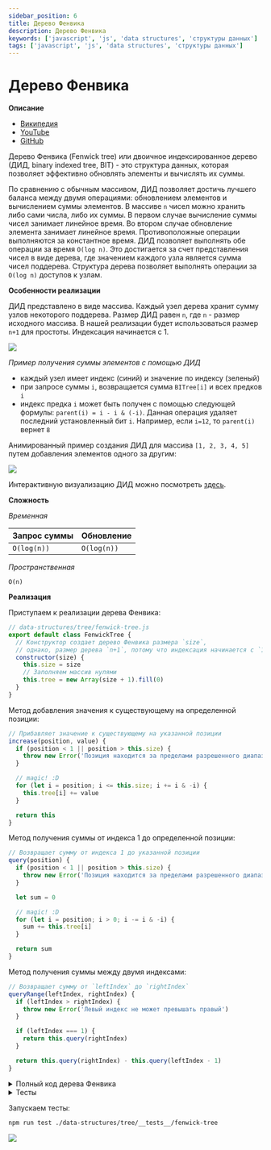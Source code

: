 ```yaml
---
sidebar_position: 6
title: Дерево Фенвика
description: Дерево Фенвика
keywords: ['javascript', 'js', 'data structures', 'структуры данных']
tags: ['javascript', 'js', 'data structures', 'структуры данных']
---
```


# Дерево Фенвика

__Описание__

- [Википедия](https://ru.wikipedia.org/wiki/%D0%94%D0%B5%D1%80%D0%B5%D0%B2%D0%BE_%D0%A4%D0%B5%D0%BD%D0%B2%D0%B8%D0%BA%D0%B0)
- [YouTube](https://www.youtube.com/watch?v=muW1tOyqUZ4)
- [GitHub](https://github.com/harryheman/algorithms-data-structures/blob/main/src/data-structures/tree/fenwick-tree.js)

Дерево Фенвика (Fenwick tree) или двоичное индексированное дерево (ДИД, binary indexed tree, BIT) - это структура данных, которая позволяет эффективно обновлять элементы и вычислять их суммы.

По сравнению с обычным массивом, ДИД позволяет достичь лучшего баланса между двумя операциями: обновлением элементов и вычислением суммы элементов. В массиве `n` чисел можно хранить либо сами числа, либо их суммы. В первом случае вычисление суммы чисел занимает линейное время. Во втором случае обновление элемента занимает линейное время. Противоположные операции выполняются за константное время. ДИД позволяет выполнять обе операции за время `O(log n)`. Это достигается за счет представления чисел в виде дерева, где значением каждого узла является сумма чисел поддерева. Структура дерева позволяет выполнять операции за `O(log n)` доступов к узлам.

__Особенности реализации__

ДИД представлено в виде массива. Каждый узел дерева хранит сумму узлов некоторого поддерева. Размер ДИД равен `n`, где `n` - размер исходного массива. В нашей реализации будет использоваться размер `n+1` для простоты. Индексация начинается с 1.

<img src="https://habrastorage.org/webt/v-/ox/oz/v-oxozce98rjgk36iyylbb3kgiu.png" />
<br />

_Пример получения суммы элементов с помощью ДИД_

- каждый узел имеет индекс (синий) и значение по индексу (зеленый)
- при запросе суммы `i`, возвращается сумма `BITree[i]` и всех предков `i`
- индекс предка `i` может быть получен с помощью следующей формулы: `parent(i) = i - i & (-i)`. Данная операция удаляет последний установленный бит `i`. Например, если `i=12`, то `parent(i)` вернет `8`

Анимированный пример создания ДИД для массива `[1, 2, 3, 4, 5]` путем добавления элементов одного за другим:

<img src="https://habrastorage.org/webt/pv/8v/1o/pv8v1o_ftl9czbpx9v49fhpafwq.gif" />
<br />

Интерактивную визуализацию ДИД можно посмотреть [здесь](https://visualgo.net/en/fenwicktree).

__Сложность__

_Временная_

| Запрос суммы | Обновление  |
|--------------|-------------|
| `O(log(n))`  | `O(log(n))` |

_Пространственная_

`O(n)`

__Реализация__

Приступаем к реализации дерева Фенвика:

```javascript
// data-structures/tree/fenwick-tree.js
export default class FenwickTree {
  // Конструктор создает дерево Фенвика размера `size`,
  // однако, размер дерева `n+1`, потому что индексация начинается с `1`
  constructor(size) {
    this.size = size
    // Заполняем массив нулями
    this.tree = new Array(size + 1).fill(0)
  }
}
```

Метод добавления значения к существующему на определенной позиции:

```javascript
// Прибавляет значение к существующему на указанной позиции
increase(position, value) {
  if (position < 1 || position > this.size) {
    throw new Error('Позиция находится за пределами разрешенного диапазона')
  }

  // magic! :D
  for (let i = position; i <= this.size; i += i & -i) {
    this.tree[i] += value
  }

  return this
}
```

Метод получения суммы от индекса 1 до определенной позиции:

```javascript
// Возвращает сумму от индекса 1 до указанной позиции
query(position) {
  if (position < 1 || position > this.size) {
    throw new Error('Позиция находится за пределами разрешенного диапазона')
  }

  let sum = 0

  // magic! :D
  for (let i = position; i > 0; i -= i & -i) {
    sum += this.tree[i]
  }

  return sum
}
```

Метод получения суммы между двумя индексами:

```javascript
// Возвращает сумму от `leftIndex` до `rightIndex`
queryRange(leftIndex, rightIndex) {
  if (leftIndex > rightIndex) {
    throw new Error('Левый индекс не может превышать правый')
  }

  if (leftIndex === 1) {
    return this.query(rightIndex)
  }

  return this.query(rightIndex) - this.query(leftIndex - 1)
}
```

<details>
<summary>Полный код дерева Фенвика</summary>

```javascript
export default class FenwickTree {
  // Конструктор создает дерево Фенвика размера `size`,
  // однако, размер дерева `n+1`, потому что индексация начинается с `1`
  constructor(size) {
    this.size = size
    // Заполняем массив нулями
    this.tree = new Array(size + 1).fill(0)
  }

  // Прибавляет значение к существующему на указанной позиции
  increase(position, value) {
    if (position < 1 || position > this.size) {
      throw new Error('Позиция находится за пределами разрешенного диапазона')
    }

    // magic! :D
    for (let i = position; i <= this.size; i += i & -i) {
      this.tree[i] += value
    }

    return this
  }

  // Возвращает сумму от индекса 1 до указанной позиции
  query(position) {
    if (position < 1 || position > this.size) {
      throw new Error('Позиция находится за пределами разрешенного диапазона')
    }

    let sum = 0

    // magic! :D
    for (let i = position; i > 0; i -= i & -i) {
      sum += this.tree[i]
    }

    return sum
  }

  // Возвращает сумму от `leftIndex` до `rightIndex`
  queryRange(leftIndex, rightIndex) {
    if (leftIndex > rightIndex) {
      throw new Error('Левый индекс не может превышать правый')
    }

    if (leftIndex === 1) {
      return this.query(rightIndex)
    }

    return this.query(rightIndex) - this.query(leftIndex - 1)
  }
}
```

</details>

<details>
<summary>Тесты</summary>

```javascript
// data-structures/tree/__tests__/fenwick-tree.test.js
import FenwickTree from '../fenwick-tree'

describe('FenwickTree', () => {
  it('должен создать деревья правильного размера', () => {
    const tree1 = new FenwickTree(5)
    expect(tree1.tree.length).toBe(5 + 1)

    for (let i = 0; i < 5; i += 1) {
      expect(tree1.tree[i]).toBe(0)
    }

    const tree2 = new FenwickTree(50)
    expect(tree2.tree.length).toBe(50 + 1)
  })

  it('должен создать правильное дерево', () => {
    const inputArray = [3, 2, -1, 6, 5, 4, -3, 3, 7, 2, 3]

    const tree = new FenwickTree(inputArray.length)
    expect(tree.tree.length).toBe(inputArray.length + 1)

    inputArray.forEach((value, index) => {
      tree.increase(index + 1, value)
    })

    expect(tree.tree).toEqual([0, 3, 5, -1, 10, 5, 9, -3, 19, 7, 9, 3])

    expect(tree.query(1)).toBe(3)
    expect(tree.query(2)).toBe(5)
    expect(tree.query(3)).toBe(4)
    expect(tree.query(4)).toBe(10)
    expect(tree.query(5)).toBe(15)
    expect(tree.query(6)).toBe(19)
    expect(tree.query(7)).toBe(16)
    expect(tree.query(8)).toBe(19)
    expect(tree.query(9)).toBe(26)
    expect(tree.query(10)).toBe(28)
    expect(tree.query(11)).toBe(31)

    expect(tree.queryRange(1, 1)).toBe(3)
    expect(tree.queryRange(1, 2)).toBe(5)
    expect(tree.queryRange(2, 4)).toBe(7)
    expect(tree.queryRange(6, 9)).toBe(11)

    tree.increase(3, 1)

    expect(tree.query(1)).toBe(3)
    expect(tree.query(2)).toBe(5)
    expect(tree.query(3)).toBe(5)
    expect(tree.query(4)).toBe(11)
    expect(tree.query(5)).toBe(16)
    expect(tree.query(6)).toBe(20)
    expect(tree.query(7)).toBe(17)
    expect(tree.query(8)).toBe(20)
    expect(tree.query(9)).toBe(27)
    expect(tree.query(10)).toBe(29)
    expect(tree.query(11)).toBe(32)

    expect(tree.queryRange(1, 1)).toBe(3)
    expect(tree.queryRange(1, 2)).toBe(5)
    expect(tree.queryRange(2, 4)).toBe(8)
    expect(tree.queryRange(6, 9)).toBe(11)
  })

  it('должен правильно выполнить запросы', () => {
    const tree = new FenwickTree(5)

    tree.increase(1, 4)
    tree.increase(3, 7)

    expect(tree.query(1)).toBe(4)
    expect(tree.query(3)).toBe(11)
    expect(tree.query(5)).toBe(11)
    expect(tree.queryRange(2, 3)).toBe(7)

    tree.increase(2, 5)
    expect(tree.query(5)).toBe(16)

    tree.increase(1, 3)
    expect(tree.queryRange(1, 1)).toBe(7)
    expect(tree.query(5)).toBe(19)
    expect(tree.queryRange(1, 5)).toBe(19)
  })

  it('должен выбросить исключения', () => {
    const tree = new FenwickTree(5)

    const increaseAtInvalidLowIndex = () => {
      tree.increase(0, 1)
    }

    const increaseAtInvalidHighIndex = () => {
      tree.increase(10, 1)
    }

    const queryInvalidLowIndex = () => {
      tree.query(0)
    }

    const queryInvalidHighIndex = () => {
      tree.query(10)
    }

    const rangeQueryInvalidIndex = () => {
      tree.queryRange(3, 2)
    }

    expect(increaseAtInvalidLowIndex).toThrowError()
    expect(increaseAtInvalidHighIndex).toThrowError()
    expect(queryInvalidLowIndex).toThrowError()
    expect(queryInvalidHighIndex).toThrowError()
    expect(rangeQueryInvalidIndex).toThrowError()
  })
})
```

</details>

Запускаем тесты:

```bash
npm run test ./data-structures/tree/__tests__/fenwick-tree
```

<img src="https://habrastorage.org/webt/wd/at/id/wdatid69rzmiw0ysf9pyveyvqqm.png" />
